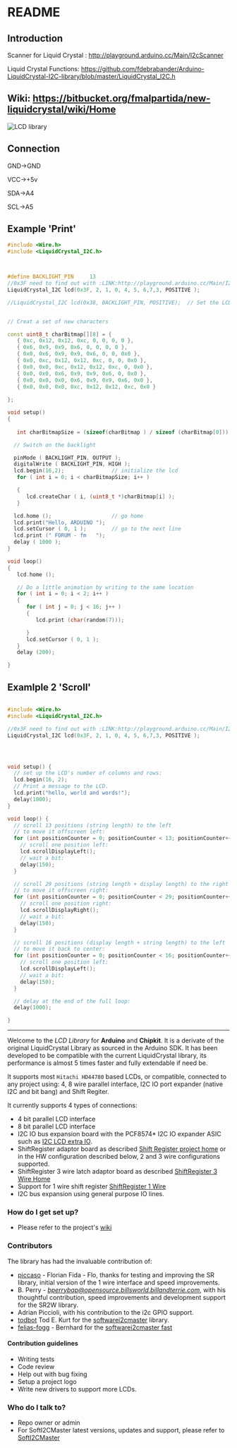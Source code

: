 # README #

## Introduction ##


Scanner for Liquid Crystal : http://playground.arduino.cc/Main/I2cScanner

Liquid Crystal Functions: https://github.com/fdebrabander/Arduino-LiquidCrystal-I2C-library/blob/master/LiquidCrystal_I2C.h

## Wiki: https://bitbucket.org/fmalpartida/new-liquidcrystal/wiki/Home ##

![LCD library](https://bitbucket.org/fmalpartida/new-liquidcrystal/downloads/I2CLCDextraIO_assemblyProject_small.jpg)

## Connection ##

  GND->GND

  VCC->+5v

  SDA->A4

  SCL->A5

## Example 'Print' ## 
```cpp
#include <Wire.h> 
#include <LiquidCrystal_I2C.h>



#define BACKLIGHT_PIN     13
//0x3F need to find out with :LINK:http://playground.arduino.cc/Main/I2cScanner
LiquidCrystal_I2C lcd(0x3F, 2, 1, 0, 4, 5, 6,7,3, POSITIVE );

//LiquidCrystal_I2C lcd(0x38, BACKLIGHT_PIN, POSITIVE);  // Set the LCD I2C address


// Creat a set of new characters

const uint8_t charBitmap[][8] = {
   { 0xc, 0x12, 0x12, 0xc, 0, 0, 0, 0 },
   { 0x6, 0x9, 0x9, 0x6, 0, 0, 0, 0 },
   { 0x0, 0x6, 0x9, 0x9, 0x6, 0, 0, 0x0 },
   { 0x0, 0xc, 0x12, 0x12, 0xc, 0, 0, 0x0 },
   { 0x0, 0x0, 0xc, 0x12, 0x12, 0xc, 0, 0x0 },
   { 0x0, 0x0, 0x6, 0x9, 0x9, 0x6, 0, 0x0 },
   { 0x0, 0x0, 0x0, 0x6, 0x9, 0x9, 0x6, 0x0 },
   { 0x0, 0x0, 0x0, 0xc, 0x12, 0x12, 0xc, 0x0 }
   
};

void setup()
{
    
   int charBitmapSize = (sizeof(charBitmap ) / sizeof (charBitmap[0]));

  // Switch on the backlight

  pinMode ( BACKLIGHT_PIN, OUTPUT );
  digitalWrite ( BACKLIGHT_PIN, HIGH );
  lcd.begin(16,2);               // initialize the lcd 
   for ( int i = 0; i < charBitmapSize; i++ )

   {
      lcd.createChar ( i, (uint8_t *)charBitmap[i] );
   }

  lcd.home ();                   // go home
  lcd.print("Hello, ARDUINO ");  
  lcd.setCursor ( 0, 1 );        // go to the next line
  lcd.print (" FORUM - fm   ");
  delay ( 1000 );
}

void loop()
{
   lcd.home ();

   // Do a little animation by writing to the same location
   for ( int i = 0; i < 2; i++ )
   {
      for ( int j = 0; j < 16; j++ )
      {
         lcd.print (char(random(7)));

      }
      lcd.setCursor ( 0, 1 );
   }    
   delay (200);

}
```
## Examlple 2 'Scroll' ##
```cpp

#include <Wire.h>
#include <LiquidCrystal_I2C.h>

//0x3F need to find out with :LINK:http://playground.arduino.cc/Main/I2cScanner
LiquidCrystal_I2C lcd(0x3F, 2, 1, 0, 4, 5, 6,7,3, POSITIVE );




void setup() {
  // set up the LCD's number of columns and rows:
  lcd.begin(16, 2);
  // Print a message to the LCD.
  lcd.print("hello, world and words!");
  delay(1000);
}

void loop() {
  // scroll 13 positions (string length) to the left
  // to move it offscreen left:
  for (int positionCounter = 0; positionCounter < 13; positionCounter++) {
    // scroll one position left:
    lcd.scrollDisplayLeft();
    // wait a bit:
    delay(150);
  }

  // scroll 29 positions (string length + display length) to the right
  // to move it offscreen right:
  for (int positionCounter = 0; positionCounter < 29; positionCounter++) {
    // scroll one position right:
    lcd.scrollDisplayRight();
    // wait a bit:
    delay(150);
  }

  // scroll 16 positions (display length + string length) to the left
  // to move it back to center:
  for (int positionCounter = 0; positionCounter < 16; positionCounter++) {
    // scroll one position left:
    lcd.scrollDisplayLeft();
    // wait a bit:
    delay(150);
  }

  // delay at the end of the full loop:
  delay(1000);

}

```

-----------------------------------------------------------------------------------------------
Welcome to the *LCD Library* for **Arduino** and **Chipkit**. It is a derivate of the original LiquidCrystal Library as sourced in the Arduino SDK. It has been developed to be compatible with the current LiquidCrystal library, 
its performance is almost 5 times faster and fully extendable if need be. 

It supports most ``Hitachi HD44780`` based LCDs, or compatible, connected to any project using: 4, 8 
wire parallel interface, I2C IO port expander (native I2C and bit bang) and Shift Regiter.

It currently supports 4 types of connections:

* 4 bit parallel LCD interface
* 8 bit parallel LCD interface
* I2C IO bus expansion board with the PCF8574* I2C IO expander ASIC such as [I2C LCD extra IO](http://www.electrofunltd.com/2011/10/i2c-lcd-extra-io.html "I2C LCD extra IO").
* ShiftRegister adaptor board as described [Shift Register project home](http://code.google.com/p/arduinoshiftreglcd/ "Shift Register project home") or in the HW configuration described below, 2 and 3 wire configurations supported.
* ShiftRegister 3 wire latch adaptor board as described [ShiftRegister 3 Wire Home](http://www.arduino.cc/playground/Code/LCD3wires "ShiftRegister 3 Wire Home")
* Support for 1 wire shift register [ShiftRegister 1 Wire](http://www.romanblack.com/shift1.htm "ShiftRegister 1 Wire")
* I2C bus expansion using general purpose IO lines.

### How do I get set up? ###

* Please refer to the project's [wiki](https://bitbucket.org/fmalpartida/new-liquidcrystal/wiki/Home "wiki")


### Contributors
The library has had the invaluable contribution of:

* [piccaso](http://www.3guys1laser.com/blog-cheap-arduino-2-wire-lcd-display-0 "picas") - Florian Fida - Flo, thanks for testing and improving the SR library, initial version of the 1 wire interface and speed improvements.
* B. Perry - *bperrybap@opensource.billsworld.billandterrie.com*, with his thoughtful contribution, speed improvements and development support for the SR2W library.
* Adrian Piccioli, with his contribution to the i2c GPIO support.
* [todbot](https://github.com/todbot "todbot") Tod E. Kurt for the [softwarei2cmaster](https://github.com/todbot/SoftI2CMaster "softwarei2cmaster") library.
* [felias-fogg](https://github.com/felias-fogg) - Bernhard for the [softwarei2cmaster fast](https://github.com/felias-fogg/SoftI2CMaster "softwirei2cmaster")

#### Contribution guidelines

* Writing tests
* Code review
* Help out with bug fixing
* Setup a project logo
* Write new drivers to support more LCDs.

### Who do I talk to? ###

* Repo owner or admin
* For SoftI2CMaster latest versions, updates and support, please refer to [SoftI2CMaster](https://github.com/todbot/SoftI2CMaster "todbot")